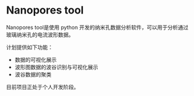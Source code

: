 # Nanopores tool

Nanopores tool是使用 python 开发的纳米孔数据分析软件，可以用于分析通过玻璃纳米孔的电流波形数据。

计划提供如下功能：
* 数据的可视化展示
* 波形图数据的波谷识别与可视化展示
* 波谷数据的聚类

目前项目正处于个人开发阶段。
